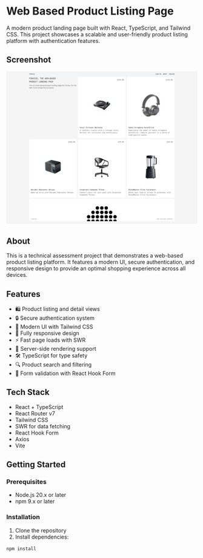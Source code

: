 # Web Based Product Listing Page

A modern product landing page built with React, TypeScript, and Tailwind CSS. This project showcases a scalable and user-friendly product listing platform with authentication features.

## Screenshot

![Screenshot](screenshoot/homepage.png)

## About

This is a technical assessment project that demonstrates a web-based product listing platform. It features a modern UI, secure authentication, and responsive design to provide an optimal shopping experience across all devices.

## Features

- 🛍️ Product listing and detail views
- 🔒 Secure authentication system
- 🎨 Modern UI with Tailwind CSS
- 📱 Fully responsive design
- ⚡ Fast page loads with SWR
- 🔄 Server-side rendering support
- 🛠️ TypeScript for type safety
- 🔍 Product search and filtering
- 🎯 Form validation with React Hook Form

## Tech Stack

- React + TypeScript
- React Router v7
- Tailwind CSS
- SWR for data fetching
- React Hook Form
- Axios
- Vite

## Getting Started

### Prerequisites

- Node.js 20.x or later
- npm 9.x or later

### Installation

1. Clone the repository
2. Install dependencies:
```bash
npm install
